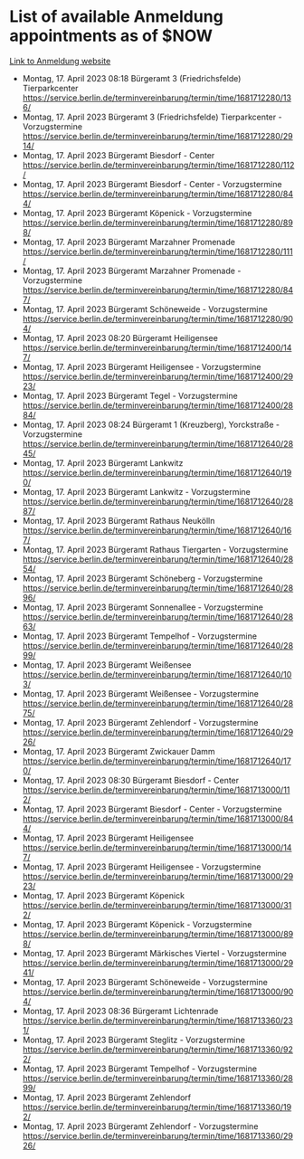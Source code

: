 # List of available Anmeldung appointments as of $NOW
[Link to Anmeldung website](https://service.berlin.de/terminvereinbarung/termin/tag.php?termin=1&anliegen[]=120686&dienstleisterlist=122210,122217,327316,122219,327312,122227,327314,122231,327346,122243,327348,122254,122252,329742,122260,329745,122262,329748,122271,327278,122273,327274,122277,327276,330436,122280,327294,122282,327290,122284,327292,122291,327270,122285,327266,122286,327264,122296,327268,150230,329760,122297,327286,122294,327284,122312,329763,122314,329775,122304,327330,122311,327334,122309,327332,317869,122281,327352,122279,329772,122283,122276,327324,122274,327326,122267,329766,122246,327318,122251,327320,122257,327322,122208,327298,122226,327300&herkunft=http%3A%2F%2Fservice.berlin.de%2Fdienstleistung%2F120686%2F)
- Montag, 17. April 2023 08:18 Bürgeramt 3 (Friedrichsfelde) Tierparkcenter https://service.berlin.de/terminvereinbarung/termin/time/1681712280/136/
- Montag, 17. April 2023  Bürgeramt 3 (Friedrichsfelde) Tierparkcenter - Vorzugstermine https://service.berlin.de/terminvereinbarung/termin/time/1681712280/2914/
- Montag, 17. April 2023  Bürgeramt Biesdorf - Center https://service.berlin.de/terminvereinbarung/termin/time/1681712280/112/
- Montag, 17. April 2023  Bürgeramt Biesdorf - Center - Vorzugstermine https://service.berlin.de/terminvereinbarung/termin/time/1681712280/844/
- Montag, 17. April 2023  Bürgeramt Köpenick - Vorzugstermine https://service.berlin.de/terminvereinbarung/termin/time/1681712280/898/
- Montag, 17. April 2023  Bürgeramt Marzahner Promenade https://service.berlin.de/terminvereinbarung/termin/time/1681712280/111/
- Montag, 17. April 2023  Bürgeramt Marzahner Promenade - Vorzugstermine https://service.berlin.de/terminvereinbarung/termin/time/1681712280/847/
- Montag, 17. April 2023  Bürgeramt Schöneweide - Vorzugstermine https://service.berlin.de/terminvereinbarung/termin/time/1681712280/904/
- Montag, 17. April 2023 08:20 Bürgeramt Heiligensee https://service.berlin.de/terminvereinbarung/termin/time/1681712400/147/
- Montag, 17. April 2023  Bürgeramt Heiligensee - Vorzugstermine https://service.berlin.de/terminvereinbarung/termin/time/1681712400/2923/
- Montag, 17. April 2023  Bürgeramt Tegel - Vorzugstermine https://service.berlin.de/terminvereinbarung/termin/time/1681712400/2884/
- Montag, 17. April 2023 08:24 Bürgeramt 1 (Kreuzberg), Yorckstraße - Vorzugstermine https://service.berlin.de/terminvereinbarung/termin/time/1681712640/2845/
- Montag, 17. April 2023  Bürgeramt Lankwitz https://service.berlin.de/terminvereinbarung/termin/time/1681712640/190/
- Montag, 17. April 2023  Bürgeramt Lankwitz - Vorzugstermine https://service.berlin.de/terminvereinbarung/termin/time/1681712640/2887/
- Montag, 17. April 2023  Bürgeramt Rathaus Neukölln https://service.berlin.de/terminvereinbarung/termin/time/1681712640/167/
- Montag, 17. April 2023  Bürgeramt Rathaus Tiergarten - Vorzugstermine https://service.berlin.de/terminvereinbarung/termin/time/1681712640/2854/
- Montag, 17. April 2023  Bürgeramt Schöneberg - Vorzugstermine https://service.berlin.de/terminvereinbarung/termin/time/1681712640/2896/
- Montag, 17. April 2023  Bürgeramt Sonnenallee - Vorzugstermine https://service.berlin.de/terminvereinbarung/termin/time/1681712640/2863/
- Montag, 17. April 2023  Bürgeramt Tempelhof - Vorzugstermine https://service.berlin.de/terminvereinbarung/termin/time/1681712640/2899/
- Montag, 17. April 2023  Bürgeramt Weißensee https://service.berlin.de/terminvereinbarung/termin/time/1681712640/103/
- Montag, 17. April 2023  Bürgeramt Weißensee - Vorzugstermine https://service.berlin.de/terminvereinbarung/termin/time/1681712640/2875/
- Montag, 17. April 2023  Bürgeramt Zehlendorf - Vorzugstermine https://service.berlin.de/terminvereinbarung/termin/time/1681712640/2926/
- Montag, 17. April 2023  Bürgeramt Zwickauer Damm https://service.berlin.de/terminvereinbarung/termin/time/1681712640/170/
- Montag, 17. April 2023 08:30 Bürgeramt Biesdorf - Center https://service.berlin.de/terminvereinbarung/termin/time/1681713000/112/
- Montag, 17. April 2023  Bürgeramt Biesdorf - Center - Vorzugstermine https://service.berlin.de/terminvereinbarung/termin/time/1681713000/844/
- Montag, 17. April 2023  Bürgeramt Heiligensee https://service.berlin.de/terminvereinbarung/termin/time/1681713000/147/
- Montag, 17. April 2023  Bürgeramt Heiligensee - Vorzugstermine https://service.berlin.de/terminvereinbarung/termin/time/1681713000/2923/
- Montag, 17. April 2023  Bürgeramt Köpenick https://service.berlin.de/terminvereinbarung/termin/time/1681713000/312/
- Montag, 17. April 2023  Bürgeramt Köpenick - Vorzugstermine https://service.berlin.de/terminvereinbarung/termin/time/1681713000/898/
- Montag, 17. April 2023  Bürgeramt Märkisches Viertel - Vorzugstermine https://service.berlin.de/terminvereinbarung/termin/time/1681713000/2941/
- Montag, 17. April 2023  Bürgeramt Schöneweide - Vorzugstermine https://service.berlin.de/terminvereinbarung/termin/time/1681713000/904/
- Montag, 17. April 2023 08:36 Bürgeramt Lichtenrade https://service.berlin.de/terminvereinbarung/termin/time/1681713360/231/
- Montag, 17. April 2023  Bürgeramt Steglitz - Vorzugstermine https://service.berlin.de/terminvereinbarung/termin/time/1681713360/922/
- Montag, 17. April 2023  Bürgeramt Tempelhof - Vorzugstermine https://service.berlin.de/terminvereinbarung/termin/time/1681713360/2899/
- Montag, 17. April 2023  Bürgeramt Zehlendorf https://service.berlin.de/terminvereinbarung/termin/time/1681713360/192/
- Montag, 17. April 2023  Bürgeramt Zehlendorf - Vorzugstermine https://service.berlin.de/terminvereinbarung/termin/time/1681713360/2926/
